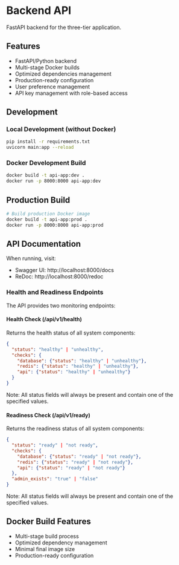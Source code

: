 # Backend API

FastAPI backend for the three-tier application.

## Features

- FastAPI/Python backend
- Multi-stage Docker builds
- Optimized dependencies management
- Production-ready configuration
- User preference management
- API key management with role-based access

## Development

### Local Development (without Docker)
```bash
pip install -r requirements.txt
uvicorn main:app --reload
```

### Docker Development Build
```bash
docker build -t api-app:dev .
docker run -p 8000:8000 api-app:dev
```

## Production Build

```bash
# Build production Docker image
docker build -t api-app:prod .
docker run -p 8000:8000 api-app:prod
```

## API Documentation

When running, visit:
- Swagger UI: http://localhost:8000/docs
- ReDoc: http://localhost:8000/redoc

### Health and Readiness Endpoints

The API provides two monitoring endpoints:

#### Health Check (/api/v1/health)
Returns the health status of all system components:
```json
{
  "status": "healthy" | "unhealthy",
  "checks": {
    "database": {"status": "healthy" | "unhealthy"},
    "redis": {"status": "healthy" | "unhealthy"},
    "api": {"status": "healthy" | "unhealthy"}
  }
}
```

Note: All status fields will always be present and contain one of the specified values.

#### Readiness Check (/api/v1/ready)
Returns the readiness status of all system components:
```json
{
  "status": "ready" | "not ready",
  "checks": {
    "database": {"status": "ready" | "not ready"},
    "redis": {"status": "ready" | "not ready"},
    "api": {"status": "ready" | "not ready"}
  },
  "admin_exists": "true" | "false"
}
```

Note: All status fields will always be present and contain one of the specified values.

## Docker Build Features

- Multi-stage build process
- Optimized dependency management
- Minimal final image size
- Production-ready configuration
